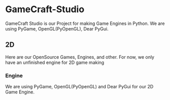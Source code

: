 # GameCraft-Studio

GameCraft Studio is our Project for making Game Engines in Python. We are using PyGame, OpenGL(PyOpenGL), Dear PyGui.

## 2D

Here are our OpenSource Games, Engines, and other. For now, we only have an unfinished engine for 2D game making

### Engine

We are using PyGame, OpenGL(PyOpenGL) and Dear PyGui for our 2D Game Engine.
